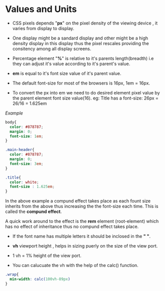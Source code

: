 # Values and Units 

* CSS pixels depends "**px**" on the pixel density of the viewing device , it varies from display to display.
* One display might be a sandard display and other might be a high density display in this display thus the pixel rescales providing the consitency among all display screens. 
* Percentage element "**%**" is relative to it's parents length(breadth) i.e they can adjust it's value according to it's parent's value. 
* **em** is equal to it's font size value of it's parent value.

* The default font-size for most of the browsers is 16px, 1em = 16px.
* To convert the px into em we need to do desired element pixel value by the parent element font size value(16).
eg: Title has a font-size: 26px = 26/16 = 1.625em

*Example*
```css
body{
  color: #878787; 
  margin: 0;
  font-size: 1em;
}

.main-header{
  color: #878787; 
  margin: 0;
  font-size: 3em;
}

.title{
  color: white;
  font-size : 1.625em; 
}

```
In the above example a compund effect takes place as each fount size inherits from the above thus increasing the the font-size each time. This is called the **compund effect**.

A quick work around to the effect is the **rem** element (root-element) which has no effect of inheritance thus no compund effect takes place. 

* If the font name has multiple letters it should be inclosed in the **" "**. 

* **vh** viewport height , helps in sizing puerly on the size of the view port. 
* 1 vh = 1% height of the view port. 
* You can calucuate the vh with the help of the calc() function.
```css
.wrap{
  min-width: calc(100vh-89px)
}
``` 
